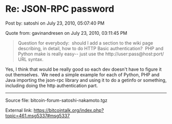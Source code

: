 # Re: JSON-RPC password

Post by: satoshi on July 23, 2010, 05:07:40 PM

Quote from: gavinandresen on July 23, 2010, 03:11:45 PM

> Question for everybody: &nbsp;should I add a section to the wiki page describing, in detail, how to do HTTP Basic authentication? &nbsp;PHP and Python make is really easy\-\- just use the http://user:pass@host:port/ URL syntax.

Yes, I think that would be really good so each dev doesn't have to figure it out themselves. &nbsp;We need a simple example for each of Python, PHP and Java importing the json-rpc library and using it to do a getinfo or something, including doing the http authentication part.

---

Source file: bitcoin-forum-satoshi-nakamoto.tgz

External link: https://bitcointalk.org/index.php?topic=461.msg5337#msg5337
